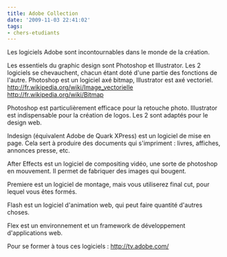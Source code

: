 ```yaml
---
title: Adobe Collection
date: '2009-11-03 22:41:02'
tags:
- chers-etudiants
---
```


Les logiciels Adobe sont incontournables dans le monde de la création. 

<!--more-->
Les essentiels du graphic design sont Photoshop et Illustrator. Les 2 logiciels se chevauchent, chacun étant doté d'une partie des fonctions de l'autre. Photoshop est un logiciel axé bitmap, Illustrator est axé vectoriel.
http://fr.wikipedia.org/wiki/Image_vectorielle
http://fr.wikipedia.org/wiki/Bitmap

Photoshop est particulièrement efficace pour la retouche photo.
Illustrator est indispensable pour la création de logos.
Les 2 sont adaptés pour le design web.

Indesign (équivalent Adobe de Quark XPress) est un logiciel de mise en page. Cela sert à produire des documents qui s'impriment : livres, affiches, annonces presse, etc.

After Effects est un logiciel de compositing vidéo, une sorte de photoshop en mouvement. Il permet de fabriquer des images qui bougent.

Premiere est un logiciel de montage, mais vous utiliserez final cut, pour lequel vous êtes formés.

Flash est un logiciel d'animation web, qui peut faire quantité d'autres choses.

Flex est un environnement et un framework de développement d'applications web.

Pour se former à tous ces logiciels :
http://tv.adobe.com/

